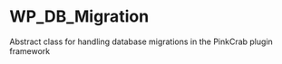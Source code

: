 # WP_DB_Migration
Abstract class for handling database migrations in the PinkCrab plugin framework


